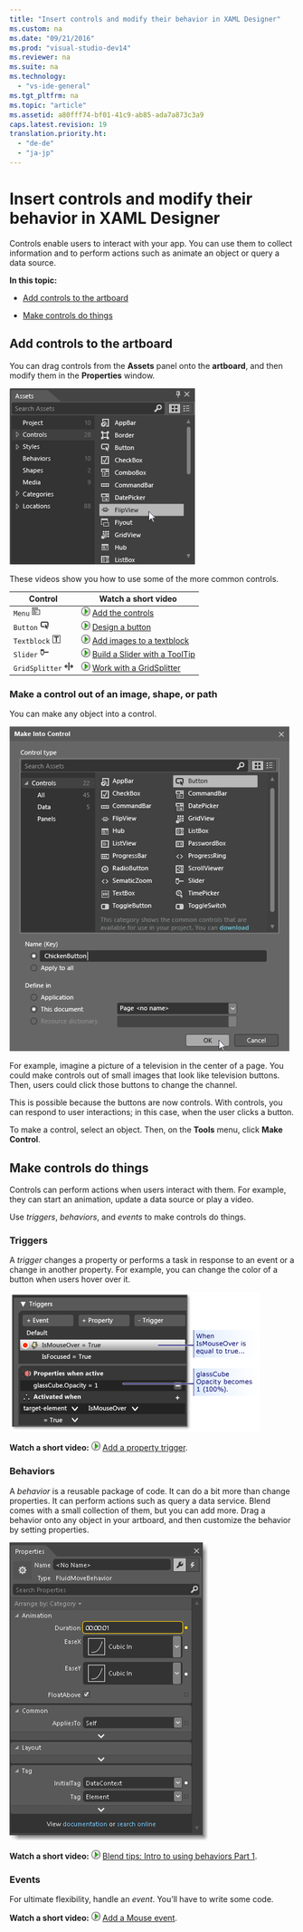 ```yaml
---
title: "Insert controls and modify their behavior in XAML Designer"
ms.custom: na
ms.date: "09/21/2016"
ms.prod: "visual-studio-dev14"
ms.reviewer: na
ms.suite: na
ms.technology: 
  - "vs-ide-general"
ms.tgt_pltfrm: na
ms.topic: "article"
ms.assetid: a80fff74-bf01-41c9-ab85-ada7a873c3a9
caps.latest.revision: 19
translation.priority.ht: 
  - "de-de"
  - "ja-jp"
---
```

# Insert controls and modify their behavior in XAML Designer
Controls enable users to interact with your app. You can use them to collect information and to perform actions such as animate an object or query a data source.  
  
 **In this topic:**  
  
-   [Add controls to the artboard](#Insert)  
  
-   [Make controls do things](#Modify)  
  
##  <a name="Insert"></a> Add controls to the artboard  
 You can drag controls from the **Assets** panel onto the **artboard**, and then modify them in the **Properties** window.  
  
 ![Blend &#45; Assets &#45; FlipView](../vs140/media/blend_assetsflipview_xaml.png "blend_AssetsFlipView_XAML")  
  
 These videos show you how to use some of the more common controls.  
  
|Control|Watch a short video|  
|-------------|-------------------------|  
|`Menu` ![](../vs140/media/015a263c-0b2b-4253-ac57-b86fcb8c9591.png "015a263c-0b2b-4253-ac57-b86fcb8c9591")|![Configure Installed Features](../vs140/media/bldadminconsoleinitialconfigicon.PNG "BldAdminConsoleInitialConfigIcon") [Add the controls](https://www.youtube.com/watch?v=ra4AHfgD4Ys&list=PLBDF977B2F1DAB358&index=45)|  
|`Button` ![](../vs140/media/05df1779-a68f-436b-b834-a91b7995a3ec.png "05df1779-a68f-436b-b834-a91b7995a3ec")|![Configure Installed Features](../vs140/media/bldadminconsoleinitialconfigicon.PNG "BldAdminConsoleInitialConfigIcon") [Design a button](http://www.popscreen.com/v/6A4gb/Microsoft-Expression-Blend-Designing-a-Button)|  
|`Textblock` ![](../vs140/media/42165963-00f7-4a33-abcd-b0849edebada.png "42165963-00f7-4a33-abcd-b0849edebada")|![Configure Installed Features](../vs140/media/bldadminconsoleinitialconfigicon.PNG "BldAdminConsoleInitialConfigIcon") [Add images to a textblock](http://www.popscreen.com/v/6A4du/Microsoft-Expression-Blend-Adding-Images-to-a-TextBlock)|  
|`Slider` ![](../vs140/media/bf689d92-3c74-4218-815c-e98c930ac189.png "bf689d92-3c74-4218-815c-e98c930ac189")|![Configure Installed Features](../vs140/media/bldadminconsoleinitialconfigicon.PNG "BldAdminConsoleInitialConfigIcon") [Build a Slider with a  ToolTip](http://www.bing.com/videos/search?q=slider%20expression%20blend&qs=n&form=QBVR&pq=slider%20expression%20blend&sc=1-23&sp=-1&sk=#view=detail&mid=F1BB7DB91B2772A8CA2AF1BB7DB91B2772A8CA2A)|  
|`GridSplitter` ![](../vs140/media/d08d529f-a27e-4a8f-95aa-8a4e8b4ee7be.png "d08d529f-a27e-4a8f-95aa-8a4e8b4ee7be")|![Configure Installed Features](../vs140/media/bldadminconsoleinitialconfigicon.PNG "BldAdminConsoleInitialConfigIcon") [Work with a GridSplitter](http://msdn.microsoft.com/expression/cc188687.aspx)|  
  
### Make a control out of an image, shape, or path  
 You can make any object into a control.  
  
 ![Blend Make Into Control dialog box](../vs140/media/blend_makeintocontrol_xaml.png "blend_MakeIntoControl_XAML")  
  
 For example, imagine a picture of a television in the center of a page. You could make controls out of small images that look like television buttons. Then, users could click those buttons to change the channel.  
  
 This is possible because the buttons are now controls. With controls, you can respond to user interactions; in this case, when the user clicks a button.  
  
 To make a control, select an object. Then, on the **Tools** menu, click **Make Control**.  
  
##  <a name="Modify"></a> Make controls do things  
 Controls can perform actions when users interact with them. For example, they can start an animation, update a data source or play a video.  
  
 Use *triggers*, *behaviors*, and *events* to make controls do things.  
  
### Triggers  
 A *trigger* changes a property or performs a task in response to an event or a change in another property. For example, you can change the color of a button when users hover over it.  
  
 ![The "Triggers" panel](../vs140/media/custom_button_blend_propertytriggerinfo.png "custom_button_blend_PropertyTriggerInfo")  
  
 **Watch a short video:** ![Configure Installed Features](../vs140/media/bldadminconsoleinitialconfigicon.PNG "BldAdminConsoleInitialConfigIcon") [Add a property trigger](http://www.popscreen.com/v/6A4gO/Microsoft-Expression-Blend-Adding-a-Property-Trigger).  
  
### Behaviors  
 A *behavior* is a reusable package of code. It can do a bit more than change properties. It can perform actions such as query a data service. Blend comes with a small collection of them, but you can add more. Drag a behavior onto any object in your artboard, and then customize the behavior by setting properties.  
  
 ![FluidMoveBehavior in the Properties panel](../vs140/media/b4_fluidmovebehaviorproperties_sample.png "b4_FluidMoveBehaviorProperties_Sample")  
  
 **Watch a short video:** ![Configure Installed Features](../vs140/media/bldadminconsoleinitialconfigicon.PNG "BldAdminConsoleInitialConfigIcon") [Blend tips: Intro to using behaviors Part 1](http://www.bing.com/videos/search?q=Expression%20blend%20behaviors&qs=n&form=QBVR&pq=expression%20blend%20behavior&sc=4-25&sp=-1&sk=#view=detail&mid=CF0DD797ED84DE740904CF0DD797ED84DE740904).  
  
### Events  
 For ultimate flexibility, handle an *event*. You’ll have to write some code.  
  
 **Watch a short video:** ![Configure Installed Features](../vs140/media/bldadminconsoleinitialconfigicon.PNG "BldAdminConsoleInitialConfigIcon") [Add a Mouse event](https://www.youtube.com/watch?v=2PMxAlb-x_E).